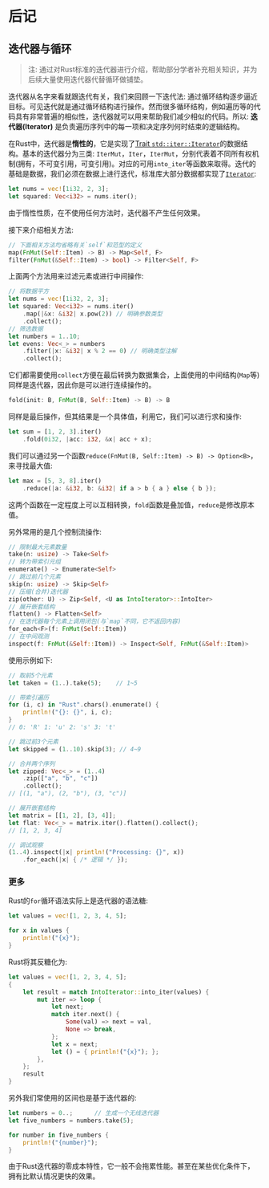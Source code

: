 # 后记

## 迭代器与循环
> 注: 通过对Rust标准的迭代器进行介绍，帮助部分学者补充相关知识，并为后续大量使用迭代器代替循环做铺垫。

迭代器从名字来看就跟迭代有关，我们来回顾一下迭代法: 通过循环结构逐步逼近目标。可见迭代就是通过循环结构进行操作。然而很多循环结构，例如遍历等的代码具有非常普遍的相似性，迭代器就可以用来帮助我们减少相似的代码。所以: **迭代器(Iterator)** 是负责遍历序列中的每一项和决定序列何时结束的逻辑结构。

在Rust中，迭代器是**惰性的**，它是实现了[Trait `std::iter::Iterator`](https://www.rustwiki.org.cn/zh-CN/std/iter/trait.Iterator.html)的数据结构。基本的迭代器分为三类: `IterMut`，`Iter`，`IterMut`，分别代表着不同所有权机制(拥有，不可变引用，可变引用)。对应的可用`into_iter`等函数来取得。迭代的基础是数据，我们必须在数据上进行迭代，标准库大部分数据都实现了[`Iterator`](https://www.rustwiki.org.cn/zh-CN/std/iter/trait.Iterator.html):
```rs
let nums = vec![1i32, 2, 3];
let squared: Vec<i32> = nums.iter();
```
由于惰性性质，在不使用任何方法时，迭代器不产生任何效果。

接下来介绍相关方法:
```rs
// 下面相关方法均省略有关`self`和范型的定义
map(FnMut(Self::Item) -> B) -> Map<Self, F>
filter(FnMut(&Self::Item) -> bool) -> Filter<Self, F>
```
上面两个方法用来过滤元素或进行中间操作:
```rust
// 将数据平方
let nums = vec![1i32, 2, 3];
let squared: Vec<i32> = nums.iter()
    .map(|&x: &i32| x.pow(2)) // 明确参数类型
    .collect();
// 筛选数据
let numbers = 1..10;
let evens: Vec<_> = numbers
    .filter(|x: &i32| x % 2 == 0) // 明确类型注解
    .collect();
```
它们都需要使用`collect`方便在最后转换为数据集合，上面使用的中间结构(`Map`等)同样是迭代器，因此你是可以进行连续操作的。
```rs
fold(init: B, FnMut(B, Self::Item) -> B) -> B
```
同样是最后操作，但其结果是一个具体值，利用它，我们可以进行求和操作:
```rust
let sum = [1, 2, 3].iter()
    .fold(0i32, |acc: i32, &x| acc + x);
```
我们可以通过另一个函数`reduce(FnMut(B, Self::Item) -> B) -> Option<B>`，来寻找最大值:
```rust
let max = [5, 3, 8].iter()
    .reduce(|a: &i32, b: &i32| if a > b { a } else { b });
```
这两个函数在一定程度上可以互相转换，`fold`函数是叠加值，`reduce`是修改原本值。

另外常用的是几个控制流操作:
```rs
// 限制最大元素数量
take(n: usize) -> Take<Self>
// 转为带索引元组
enumerate() -> Enumerate<Self>
// 跳过前几个元素
skip(n: usize) -> Skip<Self>
// 压缩(合并)迭代器
zip(other: U) -> Zip<Self, <U as IntoIterator>::IntoIter>
// 展开嵌套结构
flatten() -> Flatten<Self>
// 在迭代器每个元素上调用闭包(与`map`不同，它不返回内容)
for_each<F>(f: FnMut(Self::Item))
// 在中间观测
inspect(f: FnMut(&Self::Item)) -> Inspect<Self, FnMut(&Self::Item)>
```
使用示例如下:
```rust
// 取前5个元素
let taken = (1..).take(5);    // 1~5

// 带索引遍历
for (i, c) in "Rust".chars().enumerate() {
    println!("{}: {}", i, c);
}
// 0: 'R' 1: 'u' 2: 's' 3: 't'

// 跳过前3个元素
let skipped = (1..10).skip(3); // 4~9

// 合并两个序列
let zipped: Vec<_> = (1..4)
    .zip(["a", "b", "c"])
    .collect();
// [(1, "a"), (2, "b"), (3, "c")]

// 展开嵌套结构
let matrix = [[1, 2], [3, 4]];
let flat: Vec<_> = matrix.iter().flatten().collect();
// [1, 2, 3, 4]

// 调试观察
(1..4).inspect(|x| println!("Processing: {}", x))
    .for_each(|x| { /* 逻辑 */ });
```
### 更多
Rust的`for`循环语法实际上是迭代器的语法糖:
```rust
let values = vec![1, 2, 3, 4, 5];

for x in values {
    println!("{x}");
}
```
Rust将其反糖化为:
```rust
let values = vec![1, 2, 3, 4, 5];
{
    let result = match IntoIterator::into_iter(values) {
        mut iter => loop {
            let next;
            match iter.next() {
                Some(val) => next = val,
                None => break,
            };
            let x = next;
            let () = { println!("{x}"); };
        },
    };
    result
}
```
另外我们常使用的区间也是基于迭代器的:
```rust
let numbers = 0..;      // 生成一个无线迭代器
let five_numbers = numbers.take(5);

for number in five_numbers {
    println!("{number}");
}
```
由于Rust迭代器的零成本特性，它一般不会拖累性能。甚至在某些优化条件下，拥有比默认情况更快的效果。
